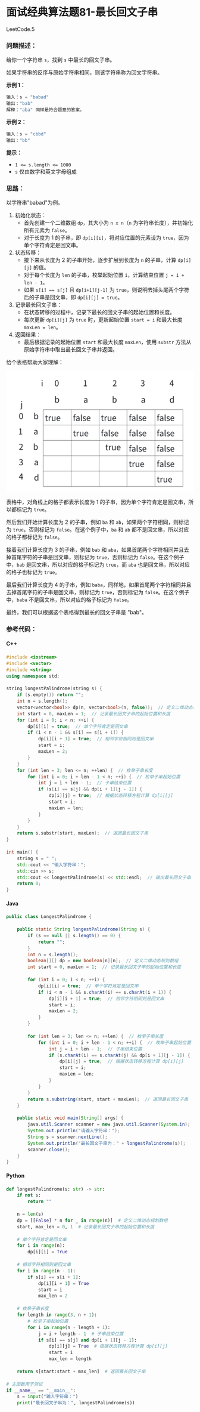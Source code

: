 # 面试经典算法题81-最长回文子串

LeetCode.5

### 问题描述：

给你一个字符串 `s`，找到 `s` 中最长的回文子串。

如果字符串的反序与原始字符串相同，则该字符串称为回文字符串。

**示例 1：**

```c
输入：s = "babad"
输出："bab"
解释："aba" 同样是符合题意的答案。
```

**示例 2：**

```c
输入：s = "cbbd"
输出："bb"
```

 **提示：**

- `1 <= s.length <= 1000`
- `s` 仅由数字和英文字母组成

### 思路：

以字符串"babad"为例。

1. 初始化状态：
   - 首先创建一个二维数组 `dp`，其大小为 `n x n`（`n` 为字符串长度），并初始化所有元素为 `false`。
   - 对于长度为 1 的子串，即 `dp[i][i]`，将对应位置的元素设为 `true`，因为单个字符肯定是回文串。
2. 状态转移：
   - 接下来从长度为 2 的子串开始，逐步扩展到长度为 `n` 的子串，计算 `dp[i][j]` 的值。
   - 对于每个长度为 `len` 的子串，枚举起始位置 `i`，计算结束位置 `j = i + len - 1`。
   - 如果 `s[i] == s[j]` 且 `dp[i+1][j-1]` 为 `true`，则说明去掉头尾两个字符后的子串是回文串，即 `dp[i][j] = true`。
3. 记录最长回文子串：
   - 在状态转移的过程中，记录下最长的回文子串的起始位置和长度。
   - 每次更新 `dp[i][j]` 为 `true` 时，更新起始位置 `start = i` 和最大长度 `maxLen = len`。
4. 返回结果：
   - 最后根据记录的起始位置 `start` 和最大长度 `maxLen`，使用 `substr` 方法从原始字符串中取出最长回文子串并返回。

给个表格帮助大家理解：

![image-20240117203936507](https://raw.githubusercontent.com/aqjsp/Pictures/main/202401172039847.png)

表格中，对角线上的格子都表示长度为 1 的子串，因为单个字符肯定是回文串，所以都标记为 `true`。

然后我们开始计算长度为 2 的子串，例如 `ba` 和 `ab`，如果两个字符相同，则标记为 `true`，否则标记为 `false`。在这个例子中，`ba` 和 `ab` 都不是回文串，所以对应的格子都标记为 `false`。

接着我们计算长度为 3 的子串，例如 `bab` 和 `aba`，如果首尾两个字符相同并且去掉首尾字符的子串是回文串，则标记为 `true`，否则标记为 `false`。在这个例子中，`bab` 是回文串，所以对应的格子标记为 `true`，而 `aba` 也是回文串，所以对应的格子也标记为 `true`。

最后我们计算长度为 4 的子串，例如 `baba`，同样地，如果首尾两个字符相同并且去掉首尾字符的子串是回文串，则标记为 `true`，否则标记为 `false`。在这个例子中，`baba` 不是回文串，所以对应的格子标记为 `false`。

最终，我们可以根据这个表格得到最长的回文子串是 "bab"。

### 参考代码：

#### C++

```c++
#include <iostream>
#include <vector>
#include <string>
using namespace std;

string longestPalindrome(string s) {
    if (s.empty()) return "";
    int n = s.length();
    vector<vector<bool>> dp(n, vector<bool>(n, false));  // 定义二维动态规划数组
    int start = 0, maxLen = 1;  // 记录最长回文子串的起始位置和长度
    for (int i = 0; i < n; ++i) {
        dp[i][i] = true;  // 单个字符肯定是回文串
        if (i < n - 1 && s[i] == s[i + 1]) {
            dp[i][i + 1] = true;  // 相邻字符相同则是回文串
            start = i;
            maxLen = 2;
        }
    }
    for (int len = 3; len <= n; ++len) {  // 枚举子串长度
        for (int i = 0; i + len - 1 < n; ++i) {  // 枚举子串起始位置
            int j = i + len - 1;  // 子串结束位置
            if (s[i] == s[j] && dp[i + 1][j - 1]) {
                dp[i][j] = true;  // 根据状态转移方程计算 dp[i][j]
                start = i;
                maxLen = len;
            }
        }
    }
    return s.substr(start, maxLen);  // 返回最长回文子串
}

int main() {
    string s = " ";
    std::cout << "输入字符串：";
    std::cin >> s;
    std::cout << longestPalindrome(s) << std::endl;  // 输出最长回文子串
    return 0;
}
```

#### Java

```java
public class LongestPalindrome {
    
    public static String longestPalindrome(String s) {
        if (s == null || s.length() == 0) {
            return "";
        }
        int n = s.length();
        boolean[][] dp = new boolean[n][n];  // 定义二维动态规划数组
        int start = 0, maxLen = 1;  // 记录最长回文子串的起始位置和长度
        
        for (int i = 0; i < n; ++i) {
            dp[i][i] = true;  // 单个字符肯定是回文串
            if (i < n - 1 && s.charAt(i) == s.charAt(i + 1)) {
                dp[i][i + 1] = true;  // 相邻字符相同则是回文串
                start = i;
                maxLen = 2;
            }
        }
        
        for (int len = 3; len <= n; ++len) {  // 枚举子串长度
            for (int i = 0; i + len - 1 < n; ++i) {  // 枚举子串起始位置
                int j = i + len - 1;  // 子串结束位置
                if (s.charAt(i) == s.charAt(j) && dp[i + 1][j - 1]) {
                    dp[i][j] = true;  // 根据状态转移方程计算 dp[i][j]
                    start = i;
                    maxLen = len;
                }
            }
        }
        return s.substring(start, start + maxLen);  // 返回最长回文子串
    }

    public static void main(String[] args) {
        java.util.Scanner scanner = new java.util.Scanner(System.in);
        System.out.println("请输入字符串：");
        String s = scanner.nextLine();
        System.out.println("最长回文子串为：" + longestPalindrome(s));
        scanner.close();
    }
}
```

#### Python

```python
def longestPalindrome(s: str) -> str:
    if not s:
        return ""
    
    n = len(s)
    dp = [[False] * n for _ in range(n)]  # 定义二维动态规划数组
    start, max_len = 0, 1  # 记录最长回文子串的起始位置和长度

    # 单个字符肯定是回文串
    for i in range(n):
        dp[i][i] = True

    # 相邻字符相同则是回文串
    for i in range(n - 1):
        if s[i] == s[i + 1]:
            dp[i][i + 1] = True
            start = i
            max_len = 2

    # 枚举子串长度
    for length in range(3, n + 1):
        # 枚举子串起始位置
        for i in range(n - length + 1):
            j = i + length - 1  # 子串结束位置
            if s[i] == s[j] and dp[i + 1][j - 1]:
                dp[i][j] = True  # 根据状态转移方程计算 dp[i][j]
                start = i
                max_len = length

    return s[start:start + max_len]  # 返回最长回文子串

# 主函数用于测试
if __name__ == "__main__":
    s = input("输入字符串：")
    print("最长回文子串为：", longestPalindrome(s))
```

